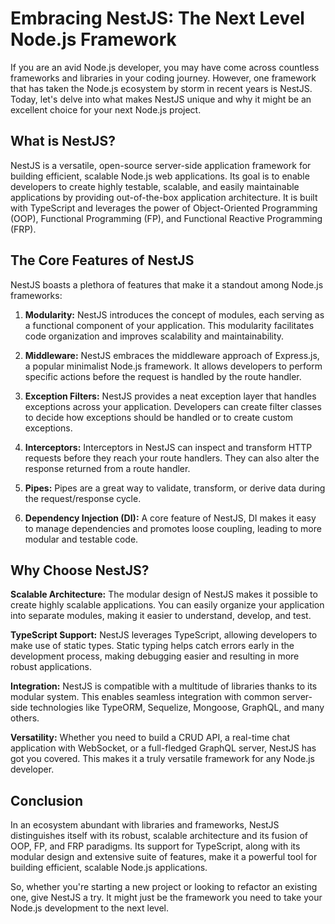 # Embracing NestJS: The Next Level Node.js Framework 

If you are an avid Node.js developer, you may have come across countless frameworks and libraries in your coding journey. However, one framework that has taken the Node.js ecosystem by storm in recent years is NestJS. Today, let's delve into what makes NestJS unique and why it might be an excellent choice for your next Node.js project.

## What is NestJS?

NestJS is a versatile, open-source server-side application framework for building efficient, scalable Node.js web applications. Its goal is to enable developers to create highly testable, scalable, and easily maintainable applications by providing out-of-the-box application architecture. It is built with TypeScript and leverages the power of Object-Oriented Programming (OOP), Functional Programming (FP), and Functional Reactive Programming (FRP).

## The Core Features of NestJS

NestJS boasts a plethora of features that make it a standout among Node.js frameworks:

1. **Modularity:** NestJS introduces the concept of modules, each serving as a functional component of your application. This modularity facilitates code organization and improves scalability and maintainability.

2. **Middleware:** NestJS embraces the middleware approach of Express.js, a popular minimalist Node.js framework. It allows developers to perform specific actions before the request is handled by the route handler.

3. **Exception Filters:** NestJS provides a neat exception layer that handles exceptions across your application. Developers can create filter classes to decide how exceptions should be handled or to create custom exceptions.

4. **Interceptors:** Interceptors in NestJS can inspect and transform HTTP requests before they reach your route handlers. They can also alter the response returned from a route handler.

5. **Pipes:** Pipes are a great way to validate, transform, or derive data during the request/response cycle.

6. **Dependency Injection (DI):** A core feature of NestJS, DI makes it easy to manage dependencies and promotes loose coupling, leading to more modular and testable code.

## Why Choose NestJS?

**Scalable Architecture:** The modular design of NestJS makes it possible to create highly scalable applications. You can easily organize your application into separate modules, making it easier to understand, develop, and test.

**TypeScript Support:** NestJS leverages TypeScript, allowing developers to make use of static types. Static typing helps catch errors early in the development process, making debugging easier and resulting in more robust applications.

**Integration:** NestJS is compatible with a multitude of libraries thanks to its modular system. This enables seamless integration with common server-side technologies like TypeORM, Sequelize, Mongoose, GraphQL, and many others.

**Versatility:** Whether you need to build a CRUD API, a real-time chat application with WebSocket, or a full-fledged GraphQL server, NestJS has got you covered. This makes it a truly versatile framework for any Node.js developer.

## Conclusion

In an ecosystem abundant with libraries and frameworks, NestJS distinguishes itself with its robust, scalable architecture and its fusion of OOP, FP, and FRP paradigms. Its support for TypeScript, along with its modular design and extensive suite of features, make it a powerful tool for building efficient, scalable Node.js applications.

So, whether you're starting a new project or looking to refactor an existing one, give NestJS a try. It might just be the framework you need to take your Node.js development to the next level.
